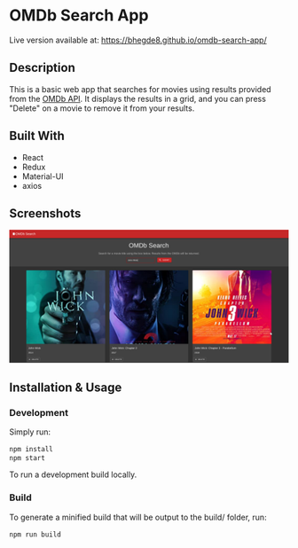 # OMDb Search App

Live version available at: https://bhegde8.github.io/omdb-search-app/

## Description
This is a basic web app that searches for movies using results provided from the [OMDb API](http://omdbapi.com/). It displays the results in a grid, and you can press "Delete" on a movie to remove it from your results.

## Built With

 - React
 - Redux
 - Material-UI
 - axios

## Screenshots
![OMDb Search App Screenshot](https://raw.githubusercontent.com/bhegde8/omdb-search-app/master/screenshot.png "OMDb Search App Screenshot")

## Installation & Usage

### Development
Simply run:

    npm install
    npm start

To run a development build locally.

### Build
To generate a minified build that will be output to the build/ folder, run:

    npm run build

